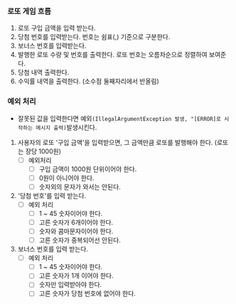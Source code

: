 ### 로또 게임 흐름
1. 로또 구입 금액을 입력 받는다.
2. 당첨 번호를 입력받는다. 번호는 쉼표(,) 기준으로 구분한다.
3. 보너스 번호를 입력받는다.
4. 발행한 로또 수량 및 번호를 출력한다. 로또 번호는 오름차순으로 정렬하여 보여준다.
5. 당첨 내역 출력한다.
6. 수익률 내역을 출력한다. (소수점 둘째자리에서 반올림)

### 예외 처리
- 잘못된 값을 입력한다면 예외`(IllegalArgumentException 발생, "[ERROR]로 시작하는 메시지 출력)`발생시킨다.
1. 사용자의 로또 '구입 금액'을 입력받으면, 그 금액만큼 로또를 발행해야 한다. (로또는 장당 1000원)
    - [ ] 예외처리
        - [ ] 구입 금액이 1000원 단위이어야 한다.
        - [ ] 0원이 아니어야 한다.
        - [ ] 숫자외의 문자가 와서는 안된다.

2. '당첨 번호'를 입력 받는다.
    - [ ] 예외 처리
        - [ ] 1 ~ 45 숫자이어야 한다.
        - [ ] 고른 숫자가 6개이어야 한다.
        - [ ] 숫자와 콤마문자이어야 한다.
        - [ ] 고른 숫자가 중복되어선 안된다.

3. 보너스 번호를 입력 받는다.
    - [ ] 예외 처리
        - [ ] 1 ~ 45 숫자이어야 한다.
        - [ ] 고른 숫자가 1개 이어야 한다.
        - [ ] 숫자만 입력받아야 한다.
        - [ ] 고른 숫자가 당첨 번호에 없어야 한다.
